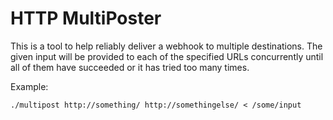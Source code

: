 # HTTP MultiPoster

This is a tool to help reliably deliver a webhook to multiple
destinations.  The given input will be provided to each of the
specified URLs concurrently until all of them have succeeded or it has
tried too many times.

Example:

    ./multipost http://something/ http://somethingelse/ < /some/input
